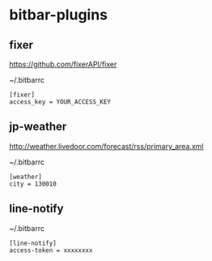 # bitbar-plugins

## fixer

https://github.com/fixerAPI/fixer

~/.bitbarrc
```
[fixer]
access_key = YOUR_ACCESS_KEY 
```

## jp-weather

http://weather.livedoor.com/forecast/rss/primary_area.xml

~/.bitbarrc
```
[weather]
city = 130010
```

## line-notify

~/.bitbarrc
```
[line-notify]
access-token = xxxxxxxx
```
